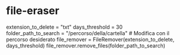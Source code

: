 # file-eraser
extension_to_delete = "txt" 
days_threshold = 30  
folder_path_to_search = "/percorso/della/cartella"  # Modifica con il percorso desiderato
file_remover = FileRemover(extension_to_delete, days_threshold)
file_remover.remove_files(folder_path_to_search)

